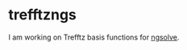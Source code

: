 # trefftzngs

I am working on Trefftz basis functions for [ngsolve](https://github.com/NGSolve/ngsolve). 
